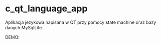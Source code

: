 # c_qt_language_app

Aplikacja jezykowa napisana w QT przy pomocy state machine oraz bazy danych MySqlLite. 

DEMO:
